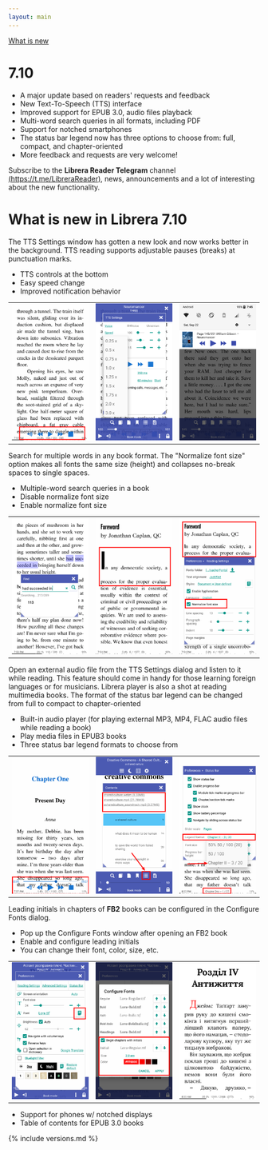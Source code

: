 ```yaml
---
layout: main
---
```

[What is new](/wiki/what-is-new)

# 7.10

* A major update based on readers' requests and feedback
* New Text-To-Speech (TTS) interface
* Improved support for EPUB 3.0, audio files playback
* Multi-word search queries in all formats, including PDF
* Support for notched smartphones
* The status bar legend now has three options to choose from: full, compact, and chapter-oriented
* More feedback and requests are very welcome!

Subscribe to the __Librera Reader Telegram__ channel [(https://t.me/LibreraReader)](https://t.me/LibreraReader), news, announcements and a lot of interesting about the new functionality.

# What is new in Librera 7.10

The TTS Settings window has gotten a new look and now works better in the background. 
TTS reading supports adjustable pauses (breaks) at punctuation marks. 

* TTS controls at the bottom
* Easy speed change
* Improved notification behavior

||||
|-|-|-|
|![](1.png)|![](2.png)|![](3.png)|

Search for multiple words in any book format. 
The "Normalize font size" option makes all fonts the same size (height) and collapses no-break spaces to single spaces.

* Multiple-word search queries in a book
* Disable normalize font size 
* Enable normalize font size

||||
|-|-|-|
|![](7.png)|![](8.png)|![](9.png)|

Open an external audio file from the TTS Settings dialog and listen to it while reading.
This feature should come in handy for those learning foreign languages or for musicians.
Librera player is also a shot at reading multimedia books.
The format of the status bar legend can be changed from full to compact to chapter-oriented

* Built-in audio player (for playing external MP3, MP4, FLAC audio files while reading a book)
* Play media files in EPUB3 books
* Three status bar legend formats to choose from

||||
|-|-|-|
|![](10.png)|![](11.png)|![](12.png)|

 Leading initials in chapters of __FB2__ books can be configured in the Configure Fonts dialog.

* Pop up the Configure Fonts window after opening an FB2 book
* Enable and configure leading initials
* You can change their font, color, size, etc.

||||
|-|-|-|
|![](6.png)|![](4.png)|![](5.png)|

* Support for phones w/ notched displays
* Table of contents for EPUB 3.0 books


{% include versions.md %}